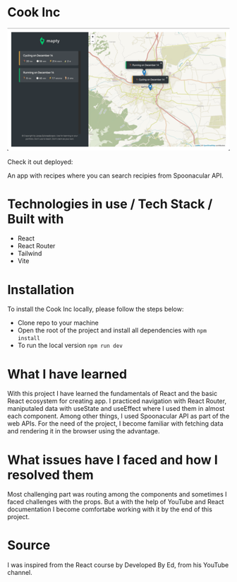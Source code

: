 # Cook Inc

![Mappty App Cover](https://github.com/nikolagp/workout-mapp/blob/main/mapty.png?raw=true "Mappty App Cover")

Check it out deployed: 

An app with recipes where you can search recipies from Spoonacular API.

# Technologies in use / Tech Stack / Built with

  - React
  - React Router
  - Tailwind
  - Vite

# Installation

To install the Cook Inc locally, please follow the steps below:
  - Clone repo to your machine
  - Open the root of the project and install all dependencies with `npm install`
  - To run the local version `npm run dev`

# What I have learned

With this project I have learned the fundamentals of React and the basic React ecosystem for creating app. I practiced navigation with React Router, maniputaled data with useState and useEffect where I used them in almost each component. Among other things, I used Spoonacular API as part of the web APIs. For the need of the project, I become familiar with fetching data and rendering it in the browser using the advantage.

# What issues have I faced and how I resolved them

Most challenging part was routing among the components and sometimes I faced challenges with the props. But a with the help of YouTube and React documentation I become comfortabe working with it by the end of this project.

# Source

I was inspired from the React course by Developed By Ed, from his YouTube channel.
